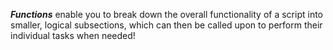 ***Functions*** enable you to break down the overall functionality of a script into smaller, logical subsections, which can then be called upon to perform their individual tasks 
when needed!

